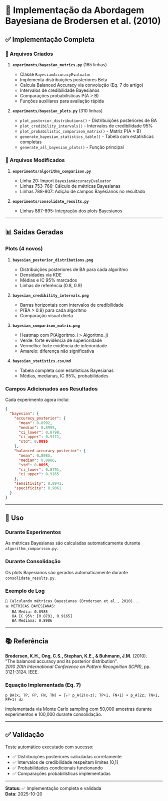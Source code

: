# 🔬 Implementação da Abordagem Bayesiana de Brodersen et al. (2010)

## ✅ Implementação Completa

### 📁 Arquivos Criados

1. **`experiments/bayesian_metrics.py`** (185 linhas)
   - Classe `BayesianAccuracyEvaluator`
   - Implementa distribuições posteriores Beta
   - Calcula Balanced Accuracy via convolução (Eq. 7 do artigo)
   - Intervalos de credibilidade Bayesianos
   - Comparações probabilísticas P(A > B)
   - Funções auxiliares para avaliação rápida

2. **`experiments/bayesian_plots.py`** (310 linhas)
   - `plot_posterior_distributions()` - Distribuições posteriores de BA
   - `plot_credibility_intervals()` - Intervalos de credibilidade 95%
   - `plot_probabilistic_comparison_matrix()` - Matriz P(A > B)
   - `generate_bayesian_statistics_table()` - Tabela com estatísticas completas
   - `generate_all_bayesian_plots()` - Função principal

### 📝 Arquivos Modificados

1. **`experiments/algorithm_comparison.py`**
   - Linha 20: Import `BayesianAccuracyEvaluator`
   - Linhas 753-766: Cálculo de métricas Bayesianas
   - Linhas 788-807: Adição de campos Bayesianos no resultado

2. **`experiments/consolidate_results.py`**
   - Linhas 887-895: Integração dos plots Bayesianos

---

## 📊 Saídas Geradas

### Plots (4 novos)
1. **`bayesian_posterior_distributions.png`**
   - Distribuições posteriores de BA para cada algoritmo
   - Densidades via KDE
   - Médias e IC 95% marcados
   - Linhas de referência (0.8, 0.9)

2. **`bayesian_credibility_intervals.png`**
   - Barras horizontais com intervalos de credibilidade
   - P(BA > 0.9) para cada algoritmo
   - Comparação visual direta

3. **`bayesian_comparison_matrix.png`**
   - Heatmap com P(Algoritmo_i > Algoritmo_j)
   - Verde: forte evidência de superioridade
   - Vermelho: forte evidência de inferioridade
   - Amarelo: diferença não significativa

4. **`bayesian_statistics.csv/md`**
   - Tabela completa com estatísticas Bayesianas
   - Médias, medianas, IC 95%, probabilidades

### Campos Adicionados aos Resultados

Cada experimento agora inclui:

```json
{
  "bayesian": {
    "accuracy_posterior": {
      "mean": 0.8992,
      "median": 0.8995,
      "ci_lower": 0.8798,
      "ci_upper": 0.9171,
      "std": 0.0095
    },
    "balanced_accuracy_posterior": {
      "mean": 0.8985,
      "median": 0.8986,
      "std": 0.0095,
      "ci_lower": 0.8791,
      "ci_upper": 0.9165
    },
    "sensitivity": 0.8941,
    "specificity": 0.9061
  }
}
```

---

## 🎯 Uso

### Durante Experimentos

As métricas Bayesianas são calculadas automaticamente durante `algorithm_comparison.py`.

### Durante Consolidação

Os plots Bayesianos são gerados automaticamente durante `consolidate_results.py`.

### Exemplo de Log

```
🔬 Calculando métricas Bayesianas (Brodersen et al., 2010)...
📊 MÉTRICAS BAYESIANAS:
   BA Média: 0.8985
   BA IC 95%: [0.8791, 0.9165]
   BA Mediana: 0.8986
```

---

## 📚 Referência

**Brodersen, K.H., Ong, C.S., Stephan, K.E., & Buhmann, J.M.** (2010).  
"The balanced accuracy and its posterior distribution".  
*2010 20th International Conference on Pattern Recognition (ICPR)*, pp. 3121-3124. IEEE.

### Equação Implementada (Eq. 7)

```
p_BA(x; TP, FP, FN, TN) = ∫₀¹ p_A(2(x-z); TP+1, FN+1) × p_A(2z; TN+1, FP+1) dz
```

Implementada via Monte Carlo sampling com 50,000 amostras durante experimentos e 100,000 durante consolidação.

---

## ✅ Validação

Teste automático executado com sucesso:
- ✅ Distribuições posteriores calculadas corretamente
- ✅ Intervalos de credibilidade respeitam limites [0,1]
- ✅ Probabilidades condicionais funcionando
- ✅ Comparações probabilísticas implementadas

---

**Status:** ✅ Implementação completa e validada  
**Data:** 2025-10-20

